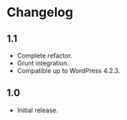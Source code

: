 # Changelog

## 1.1
- Complete refactor.
- Grunt integration.
- Compatible up to WordPress 4.2.3.

## 1.0
- Initial release.
